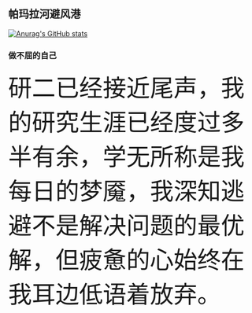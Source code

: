 ## 帕玛拉河避风港

[![Anurag's GitHub stats](https://github-readme-stats.vercel.app/api?username=CynicalHeart)](https://github.com/CynicalHeart/github-readme-stats)

### 做不屈的自己
  
<font size=14>研二已经接近尾声，我的研究生涯已经度过多半有余，学无所称是我每日的梦魇，我深知逃避不是解决问题的最优解，但疲惫的心始终在我耳边低语着放弃。</font>
